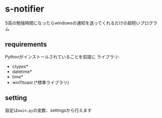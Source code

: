 # s-notifier
S高の勉強時間になったらwindowsの通知を送ってくれるだけの超短いプログラム

## requirements
Pythonがインストールされていることを前提に
ライブラリ:
- ctypes*
- datetime*
- time*
- win11toast
(*標準ライブラリ)

## setting
設定は`main.py`の変数、settingsから行えます
